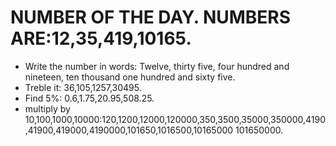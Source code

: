 # NUMBER OF THE DAY. NUMBERS ARE:12,35,419,10165.

* Write the number in words: Twelve, thirty five, four hundred and nineteen, ten thousand one hundred and sixty five.
* Treble it: 36,105,1257,30495.
* Find 5%: 0.6,1.75,20.95,508.25.
* multiply by 10,100,1000,10000:120,1200,12000,120000,350,3500,35000,350000,4190,41900,419000,4190000,101650,1016500,10165000
  101650000.
